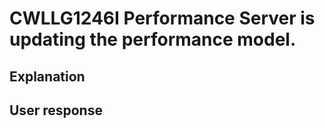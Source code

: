 # CWLLG1246I Performance Server is updating the performance model.

## Explanation

## User response